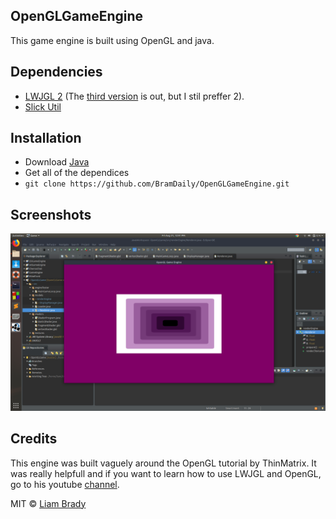 ## OpenGLGameEngine
This game engine is built using OpenGL and java.

## Dependencies
- [LWJGL 2](http://legacy.lwjgl.org/) (The [third version](https://www.lwjgl.org/) is out, but I stil preffer 2).
- [Slick Util](http://slick.ninjacave.com/slick-util/)

## Installation
- Download [Java](https://www.java.com/en/download/)
- Get all of the dependices
- `git clone https://github.com/BramDaily/OpenGLGameEngine.git`

## Screenshots
![alt text](screenshots/texturedVAO.png "Texturing a simple VAO")

## Credits
This engine was built vaguely around the OpenGL tutorial by ThinMatrix. It was really helpfull and if you want to learn how to use LWJGL and OpenGL, go to his youtube [channel](https://www.youtube.com/user/ThinMatrix).

MIT © [Liam Brady]()
